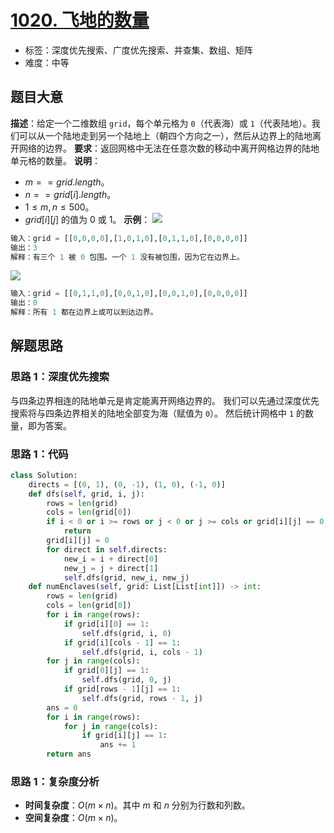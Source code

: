 # [1020. 飞地的数量](https://leetcode.cn/problems/number-of-enclaves/)
- 标签：深度优先搜索、广度优先搜索、并查集、数组、矩阵
- 难度：中等
## 题目大意
**描述**：给定一个二维数组 `grid`，每个单元格为 `0`（代表海）或 `1`（代表陆地）。我们可以从一个陆地走到另一个陆地上（朝四个方向之一），然后从边界上的陆地离开网络的边界。
**要求**：返回网格中无法在任意次数的移动中离开网格边界的陆地单元格的数量。
**说明**：
- $m == grid.length$。
- $n == grid[i].length$。
- $1 \le m, n \le 500$。
- $grid[i][j]$ 的值为 $0$ 或 $1$。
**示例**：
![](https://assets.leetcode.com/uploads/2021/02/18/enclaves1.jpg)
```python
输入：grid = [[0,0,0,0],[1,0,1,0],[0,1,1,0],[0,0,0,0]]
输出：3
解释：有三个 1 被 0 包围。一个 1 没有被包围，因为它在边界上。
```
![](https://assets.leetcode.com/uploads/2021/02/18/enclaves2.jpg)
```python
输入：grid = [[0,1,1,0],[0,0,1,0],[0,0,1,0],[0,0,0,0]]
输出：0
解释：所有 1 都在边界上或可以到达边界。
```
## 解题思路
### 思路 1：深度优先搜索
与四条边界相连的陆地单元是肯定能离开网络边界的。
我们可以先通过深度优先搜索将与四条边界相关的陆地全部变为海（赋值为 `0`）。
然后统计网格中 `1` 的数量，即为答案。
### 思路 1：代码
```python
class Solution:
    directs = [(0, 1), (0, -1), (1, 0), (-1, 0)]
    def dfs(self, grid, i, j):
        rows = len(grid)
        cols = len(grid[0])
        if i < 0 or i >= rows or j < 0 or j >= cols or grid[i][j] == 0:
            return
        grid[i][j] = 0
        for direct in self.directs:
            new_i = i + direct[0]
            new_j = j + direct[1]
            self.dfs(grid, new_i, new_j)
    def numEnclaves(self, grid: List[List[int]]) -> int:
        rows = len(grid)
        cols = len(grid[0])
        for i in range(rows):
            if grid[i][0] == 1:
                self.dfs(grid, i, 0)
            if grid[i][cols - 1] == 1:
                self.dfs(grid, i, cols - 1)
        for j in range(cols):
            if grid[0][j] == 1:
                self.dfs(grid, 0, j)
            if grid[rows - 1][j] == 1:
                self.dfs(grid, rows - 1, j)
        ans = 0
        for i in range(rows):
            for j in range(cols):
                if grid[i][j] == 1:
                    ans += 1
        return ans
```
### 思路 1：复杂度分析
- **时间复杂度**：$O(m \times n)$。其中 $m$ 和 $n$ 分别为行数和列数。
- **空间复杂度**：$O(m \times n)$。